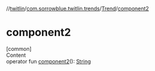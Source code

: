 //[twitlin](../../index.md)/[com.sorrowblue.twitlin.trends](../index.md)/[Trend](index.md)/[component2](component2.md)



# component2  
[common]  
Content  
operator fun [component2](component2.md)(): [String](https://kotlinlang.org/api/latest/jvm/stdlib/kotlin/-string/index.html)  



